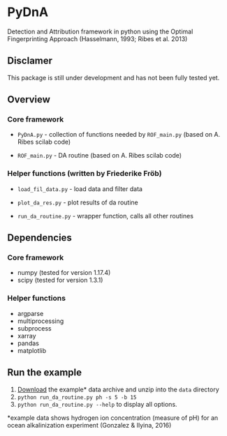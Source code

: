 # PyDnA
Detection and Attribution framework in python using the Optimal Fingerprinting Approach (Hasselmann, 1993; Ribes et al. 2013)

## Disclamer
This package is still under development and has not been fully tested yet.

## Overview
### Core framework
- `PyDnA.py` - collection of functions needed by `ROF_main.py` (based on A. Ribes scilab code)

- `ROF_main.py` - DA routine (based on A. Ribes scilab code)

### Helper functions (written by Friederike Fröb)
- `load_fil_data.py` - load data and filter data

- `plot_da_res.py` - plot results of da routine

- `run_da_routine.py` - wrapper function, calls all other routines

## Dependencies
### Core framework
- numpy (tested for version 1.17.4)
- scipy (tested for version 1.3.1)

### Helper functions
- argparse
- multiprocessing
- subprocess
- xarray
- pandas
- matplotlib

## Run the example
1. [Download](https://owncloud.gwdg.de/index.php/s/jM9VRTqVlbdKNbY) the example* data archive and unzip into the `data` directory
2. `python run_da_routine.py ph -s 5 -b 15`
3. `python run_da_routine.py --help` to display all options.


*example data shows hydrogen ion concentration (measure of pH) for an ocean alkalinization experiment (Gonzalez & Ilyina, 2016)
